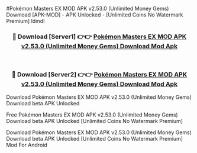 #Pokémon Masters EX MOD APK v2.53.0 (Unlimited Money Gems) Download [APK-MOD] - APK Unlocked - [Unlimited Coins No Watermark Premium] ldmdl



<div align="center">

<h3>🔴 Download [Server1] 👉👉 <a href="https://momento.my/?title=Pokémon_Masters_EX_MOD_APK_v2.53.0_(Unlimited_Money_Gems)_Download">Pokémon Masters EX MOD APK v2.53.0 (Unlimited Money Gems) Download Mod Apk</a></h3><br>

<h3>🔴 Download [Server2] 👉👉 <a href="https://momento.my/?title=Pokémon_Masters_EX_MOD_APK_v2.53.0_(Unlimited_Money_Gems)_Download">Pokémon Masters EX MOD APK v2.53.0 (Unlimited Money Gems) Download Mod Apk</a></h3>
</div>



Download Pokémon Masters EX MOD APK v2.53.0 (Unlimited Money Gems) Download beta APK Unlocked

Free Pokémon Masters EX MOD APK v2.53.0 (Unlimited Money Gems) Download beta APK Unlocked [Unlimited Coins No Watermark Premium]

Download Pokémon Masters EX MOD APK v2.53.0 (Unlimited Money Gems) Download beta APK Unlocked [Unlimited Coins No Watermark Premium] Mod For Android
